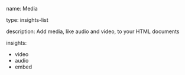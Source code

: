 name: Media

type: insights-list

description: Add media, like audio and video, to your HTML documents

insights:

- video
- audio
- embed
